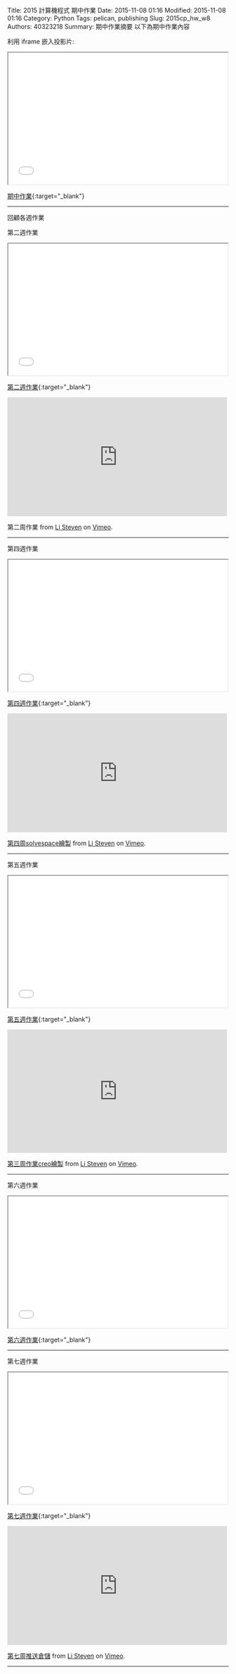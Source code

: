 Title: 2015 計算機程式 期中作業
Date: 2015-11-08 01:16
Modified: 2015-11-08 01:16
Category: Python
Tags: pelican, publishing
Slug: 2015cp_hw_w8
Authors: 40323218
Summary: 期中作業摘要
以下為期中作業內容

利用 iframe 嵌入投影片:

<iframe src="40323218_cp_w8.html" width="500" height="300"></iframe>

[期中作業](40323218_cp_w8.html){:target="_blank"}

<hr/>
回顧各週作業

第二週作業

<iframe src="40323218_cp_w2.html" width="500" height="300"></iframe>

[第二週作業](40323218_cp_w2.html){:target="_blank"}

<iframe src="https://player.vimeo.com/video/144962624" width="500" height="271" frameborder="0" webkitallowfullscreen mozallowfullscreen allowfullscreen></iframe><p><ahref="https://vimeo.com/144962624">第二周作業</a> from <a href="https://vimeo.com/user44943624">Li Steven</a> on <a href="https://vimeo.com">Vimeo</a>.</p>

<hr/>

第四週作業

<iframe src="40323218_cp_w4.html" width="500" height="300"></iframe>

[第四週作業](40323218_cp_w4.html){:target="_blank"}

<iframe src="https://player.vimeo.com/video/145028662" width="500" height="271" frameborder="0" webkitallowfullscreen mozallowfullscreen allowfullscreen></iframe> <p><a href="https://vimeo.com/145028662">第四周solvespace繪製</a> from <a href="https://vimeo.com/user44943624">Li Steven</a> on <a href="https://vimeo.com">Vimeo</a>.</p>

<hr/>

第五週作業

<iframe src="40323218_cp_w5.html" width="500" height="300"></iframe>

[第五週作業](40323218_cp_w5.html){:target="_blank"}

<iframe src="https://player.vimeo.com/video/144969507" width="500" height="281" frameborder="0" webkitallowfullscreen mozallowfullscreen allowfullscreen></iframe> <p><a href="https://vimeo.com/144969507">第三周作業creo繪製</a> from <a href="https://vimeo.com/user44943624">Li Steven</a> on <a href="https://vimeo.com">Vimeo</a>.</p>

<hr/>

第六週作業

<iframe src="40323218_cp_w6.html" width="500" height="300"></iframe>

[第六週作業](40323218_cp_w6.html){:target="_blank"}

<hr/>

第七週作業

<iframe src="40323218_cp_w7.html" width="500" height="300"></iframe>

[第七週作業](40323218_cp_w7.html){:target="_blank"}

<iframe src="https://player.vimeo.com/video/144977937" width="500" height="271" frameborder="0" webkitallowfullscreen mozallowfullscreen allowfullscreen></iframe> <p><a href="https://vimeo.com/144977937">第七周推送倉儲</a> from <a href="https://vimeo.com/user44943624">Li Steven</a> on <a href="https://vimeo.com">Vimeo</a>.</p>

<hr/>

